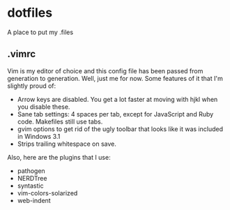 dotfiles
========

A place to put my .files

## .vimrc 
Vim is my editor of choice and this config file has been passed from generation to generation. Well, just me for now.  Some features of it that I'm slightly proud of:
* Arrow keys are disabled.  You get a lot faster at moving with hjkl when you disable these.
* Sane tab settings: 4 spaces per tab, except for JavaScript and Ruby code.  Makefiles still use tabs.
* gvim options to get rid of the ugly toolbar that looks like it was included in Windows 3.1
* Strips trailing whitespace on save.

Also, here are the plugins that I use:
* pathogen
* NERDTree
* syntastic
* vim-colors-solarized
* web-indent
